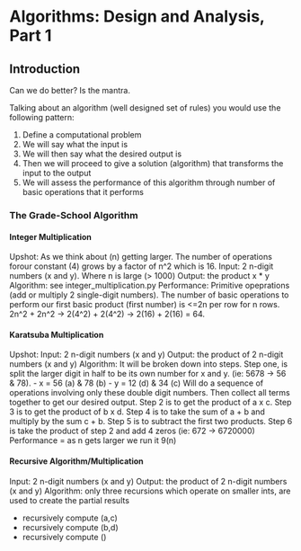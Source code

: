 # Algorithms: Design and Analysis, Part 1

## Introduction
Can we do better? Is the mantra.

Talking about an algorithm (well designed set of rules) you would use the following pattern:
1. Define a computational problem
2. We will say what the input is
3. We will then say what the desired output is
4. Then we will proceed to give a solution (algorithm) that transforms the input to the output
5. We will assess the performance of this algorithm through number of basic operations that it performs

### The Grade-School Algorithm
#### Integer Multiplication
Upshot: As we think about (n) getting larger. The number of operations forour constant (4) grows by a factor of n^2 which is 16. 
Input: 2 n-digit numbers (x and y). Where n is large (> 1000)
Output: the product x * y
Algorithm: see integer_multiplication.py
Performance: Primitive opeprations (add or multiply 2 single-digit numbers). The number of basic operations to perform our first basic product (first number) is <=2n per row for n rows. 2n^2 + 2n^2 -> 2(4^2) + 2(4^2) -> 2(16) + 2(16) = 64.

#### Karatsuba Multiplication
Upshot: 
Input: 2 n-digit numbers (x and y)
Output: the product of 2 n-digit numbers (x and y)
Algorithm: It will be broken down into steps. Step one, is split the larger digit in half to be its own number for x and y. (ie: 5678 -> 56 & 78). 
    - x = 56 (a) & 78 (b)
    - y = 12 (d) & 34 (c)
Will do a sequence of operations involving only these double digit numbers. Then collect all terms together to get our desired output. Step 2 is to get the product of a x c. Step 3 is to get the product of b x d. Step 4 is to take the sum of a + b and multiply by the sum c + b. Step 5 is to subtract the first two products. Step 6 is take the product of step 2 and add 4 zeros (ie: 672 -> 6720000)
Performance = as n gets larger we run it 9(n)

#### Recursive Algorithm/Multiplication
Input: 2 n-digit numbers (x and y)
Output: the product of 2 n-digit numbers (x and y)
Algorithm: only three recursions which operate on smaller ints, are used to create the partial results
- recursively compute (a,c)
- recursively compute (b,d)
- recursively compute ()

